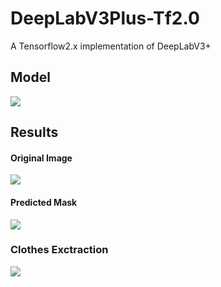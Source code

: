 # DeepLabV3Plus-Tf2.0
A Tensorflow2.x implementation of DeepLabV3+

## Model
![](https://github.com/TanyaChutani/DeepLabV3Plus-Tf2.0/blob/master/Result/deeplabv3plus.png?raw=true)

## Results

#### Original Image
![](https://raw.githubusercontent.com/TanyaChutani/DeepLabV3Plus-Tf2.0/master/Result/original_img.png?token=AGCG5WFFWJGG6KNWJKLYDUK7CLUPC)
#### Predicted Mask
![](https://raw.githubusercontent.com/TanyaChutani/DeepLabV3Plus-Tf2.0/master/Result/pred_mask.png?token=AGCG5WBECNAPEVHZZ7QRGLC7CLUDO)

### Clothes Exctraction
![](https://github.com/TanyaChutani/DeepLab-V3-Plus-Tf2.0/blob/master/result/clothes_mask.png?raw=true)
